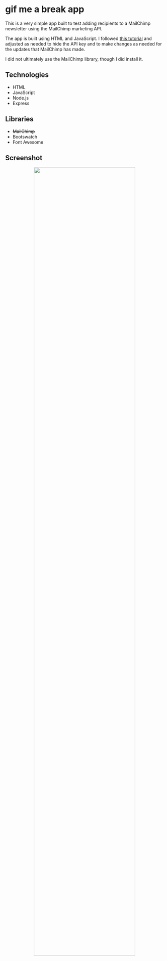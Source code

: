 # gif me a break app

This is a very simple app built to test adding recipients to a MailChimp newsletter using the MailChimp marketing API.

The app is built using HTML and JavaScript.  I followed [this tutorial](https://www.youtube.com/watch?v=Gjk25N7WFkI) and adjusted as needed to hide the API key and to make changes as needed for the updates that MailChimp has made.

I did not ultimately use the MailChimp library, though I did install it.

## Technologies

* HTML
* JavaScript
* Node.js
* Express

## Libraries

* ~~MailChimp~~
* Bootswatch
* Font Awesome

## Screenshot

<center><image src=public/images/mewsletter.png width=80%></center>
